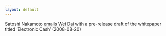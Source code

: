 ```yaml
---
layout: default
---
```


Satoshi Nakamoto [emails Wei Dai](/) with a pre-release draft of the whitepaper titled ‘Electronic Cash’ (2008-08-20)


